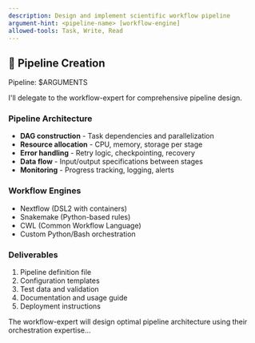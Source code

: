 ```yaml
---
description: Design and implement scientific workflow pipeline
argument-hint: <pipeline-name> [workflow-engine]
allowed-tools: Task, Write, Read
---
```


## 🔗 Pipeline Creation

Pipeline: $ARGUMENTS

I'll delegate to the workflow-expert for comprehensive pipeline design.

### Pipeline Architecture
- **DAG construction** - Task dependencies and parallelization
- **Resource allocation** - CPU, memory, storage per stage
- **Error handling** - Retry logic, checkpointing, recovery
- **Data flow** - Input/output specifications between stages
- **Monitoring** - Progress tracking, logging, alerts

### Workflow Engines
- Nextflow (DSL2 with containers)
- Snakemake (Python-based rules)
- CWL (Common Workflow Language)
- Custom Python/Bash orchestration

### Deliverables
1. Pipeline definition file
2. Configuration templates
3. Test data and validation
4. Documentation and usage guide
5. Deployment instructions

The workflow-expert will design optimal pipeline architecture using their orchestration expertise...
